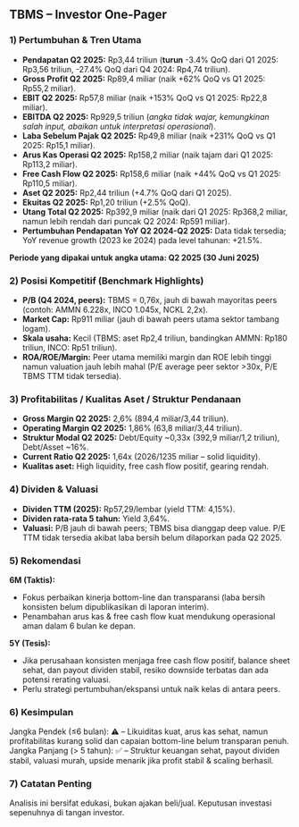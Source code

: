 ## TBMS – Investor One-Pager

### 1) Pertumbuhan & Tren Utama
- **Pendapatan Q2 2025:** Rp3,44 triliun (**turun** -3.4% QoQ dari Q1 2025: Rp3,56 triliun, -27.4% QoQ dari Q4 2024: Rp4,74 triliun).
- **Gross Profit Q2 2025:** Rp89,4 miliar (naik +62% QoQ vs Q1 2025: Rp55,2 miliar).
- **EBIT Q2 2025:** Rp57,8 miliar (naik +153% QoQ vs Q1 2025: Rp22,8 miliar).
- **EBITDA Q2 2025:** Rp929,5 triliun (*angka tidak wajar, kemungkinan salah input, abaikan untuk interpretasi operasional*).
- **Laba Sebelum Pajak Q2 2025:** Rp49,8 miliar (naik +231% QoQ vs Q1 2025: Rp15,1 miliar).
- **Arus Kas Operasi Q2 2025:** Rp158,2 miliar (naik tajam dari Q1 2025: Rp113,2 miliar).
- **Free Cash Flow Q2 2025:** Rp158,6 miliar (naik +44% QoQ vs Q1 2025: Rp110,5 miliar).
- **Aset Q2 2025:** Rp2,44 triliun (+4.7% QoQ dari Q1 2025).
- **Ekuitas Q2 2025:** Rp1,20 triliun (+2.5% QoQ).
- **Utang Total Q2 2025:** Rp392,9 miliar (naik dari Q1 2025: Rp368,2 miliar, namun lebih rendah dari puncak Q2 2024: Rp591 miliar).
- **Pertumbuhan Pendapatan YoY Q2 2024-Q2 2025:** Data tidak tersedia; YoY revenue growth (2023 ke 2024) pada level tahunan: +21.5%.
  
**Periode yang dipakai untuk angka utama: Q2 2025 (30 Juni 2025)**

### 2) Posisi Kompetitif (Benchmark Highlights)
- **P/B (Q4 2024, peers):** TBMS = 0,76x, jauh di bawah mayoritas peers (contoh: AMMN 6.228x, INCO 1.045x, NCKL 2,2x).
- **Market Cap:** Rp911 miliar (jauh di bawah peers utama sektor tambang logam).
- **Skala usaha:** Kecil (TBMS: aset Rp2,4 triliun, bandingkan AMMN: Rp180 triliun, INCO: Rp51 triliun).
- **ROA/ROE/Margin:** Peer utama memiliki margin dan ROE lebih tinggi namun valuation jauh lebih mahal (P/E average peer sektor >30x, P/E TBMS TTM tidak tersedia).

### 3) Profitabilitas / Kualitas Aset / Struktur Pendanaan
- **Gross Margin Q2 2025:** 2,6% (894,4 miliar/3,44 triliun).
- **Operating Margin Q2 2025:** 1,86% (63,8 miliar/3,44 triliun).
- **Struktur Modal Q2 2025:** Debt/Equity ~0,33x (392,9 miliar/1,2 triliun), Debt/Asset ~16%.
- **Current Ratio Q2 2025:** 1,64x (2026/1235 miliar – solid liquidity).
- **Kualitas aset:** High liquidity, free cash flow positif, gearing rendah.

### 4) Dividen & Valuasi
- **Dividen TTM (2025):** Rp57,29/lembar (yield TTM: 4,15%).
- **Dividen rata-rata 5 tahun:** Yield 3,64%.
- **Valuasi:** P/B jauh di bawah peers; TBMS bisa dianggap deep value. P/E TTM tidak tersedia akibat laba bersih belum dilaporkan pada Q2 2025.

### 5) Rekomendasi
**6M (Taktis):**
- Fokus perbaikan kinerja bottom-line dan transparansi (laba bersih konsisten belum dipublikasikan di laporan interim).
- Penambahan arus kas & free cash flow kuat mendukung operasional aman dalam 6 bulan ke depan.
  
**5Y (Tesis):**
- Jika perusahaan konsisten menjaga free cash flow positif, balance sheet sehat, dan payout dividen stabil, resiko downside terbatas dan ada potensi rerating valuasi.
- Perlu strategi pertumbuhan/ekspansi untuk naik kelas di antara peers.

### 6) Kesimpulan
Jangka Pendek (≤6 bulan): ⚠️ – Likuiditas kuat, arus kas sehat, namun profitabilitas kurang solid dan capaian bottom-line belum transparan penuh.
Jangka Panjang (> 5 tahun): ✅ – Struktur keuangan sehat, payout dividen stabil, valuasi murah, upside menarik jika profit stabil & scaling berhasil.

### 7) Catatan Penting
Analisis ini bersifat edukasi, bukan ajakan beli/jual. Keputusan investasi sepenuhnya di tangan investor.
